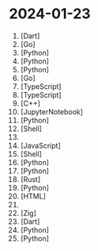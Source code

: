 # 2024-01-23

1. [](https://github.comundefined "🎧 Open source Spotify client that doesn't require Premium nor uses Electron! Available for both desktop & mobile!") [Dart]
2. [](https://github.comundefined "OpenGFW is a flexible, easy-to-use, open source implementation of GFW on Linux") [Go]
3. [](https://github.comundefined "Experiments with local as well as models available through an api") [Python]
4. [](https://github.comundefined "1 min voice data can also be used to train a good TTS model! (few shot voice cloning)") [Python]
5. [](https://github.comundefined "The official gpt4free repository | various collection of powerful language models") [Python]
6. [](https://github.comundefined "The universal proxy platform") [Go]
7. [](https://github.comundefined "Free and source-available fair-code licensed workflow automation tool. Easily automate tasks across different services.") [TypeScript]
8. [](https://github.comundefined "A one-of-a-kind resume builder that keeps your privacy in mind. Completely secure, customizable, portable, open-source and free forever. Try it out today!") [TypeScript]
9. [](https://github.comundefined "Dear ImGui: Bloat-free Graphical User interface for C++ with minimal dependencies") [C++]
10. [](https://github.comundefined "12 Lessons, Get Started Building with Generative AI 🔗 https://microsoft.github.io/generative-ai-for-beginners/") [JupyterNotebook]
11. [](https://github.comundefined "Learn how to design large-scale systems. Prep for the system design interview. Includes Anki flashcards.") [Python]
12. [](https://github.comundefined "A Docker Container to easily run a Palworld dedicated server.") [Shell]
13. [](https://github.comundefined "🔥Highlighting the top ML papers every week.") 
14. [](https://github.comundefined "QQNT 插件加载器：LiteLoaderQQNT —— 轻量 · 简洁 · 开源") [JavaScript]
15. [](https://github.comundefined "Docker container to easily provision and manage Palworld Forest Dedicated Server") [Shell]
16. [](https://github.comundefined "Official implementation for the paper: Code Generation with AlphaCodium: From Prompt Engineering to Flow Engineering") [Python]
17. [](https://github.comundefined "") [Python]
18. [](https://github.comundefined "An open-source remote desktop, and alternative to TeamViewer.") [Rust]
19. [](https://github.comundefined "Turns Data and AI algorithms into production-ready web applications in no time.") [Python]
20. [](https://github.comundefined "An advanced guide to learn English which might benefit you a lot 🎉 . 离谱的英语学习指南/英语学习教程。") [HTML]
21. [](https://github.comundefined "A list of Free Software network services and web applications which can be hosted on your own servers") 
22. [](https://github.comundefined "Incredibly fast JavaScript runtime, bundler, test runner, and package manager – all in one") [Zig]
23. [](https://github.comundefined "Multi-platform auto-proxy client, supporting Sing-box, X-ray, TUIC, Hysteria, Reality, Trojan, SSH etc. It’s an open-source, secure and ad-free.") [Dart]
24. [](https://github.comundefined "A youtube-dl fork with additional features and fixes") [Python]
25. [](https://github.comundefined "A code-first agent framework for seamlessly planning and executing data analytics tasks.") [Python]
